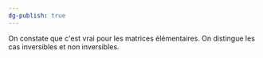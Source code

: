 ```yaml
---
dg-publish: true
---
```


On constate que c'est vrai pour les matrices élémentaires.
On distingue les cas inversibles et non inversibles.
